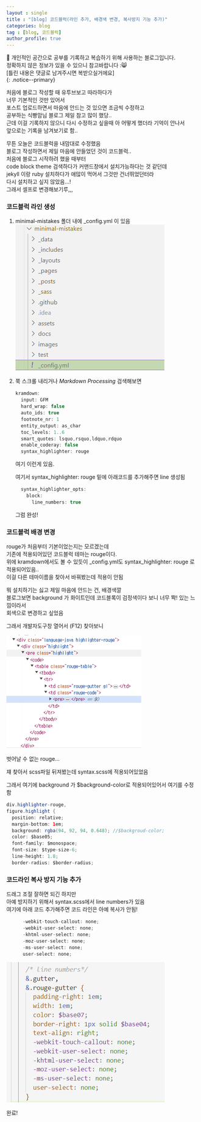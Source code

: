 ```yaml
---
layout : single
title : "[blog] 코드블럭(라인 추가, 배경색 변경, 복사방지 기능 추가)"
categories: blog
tag : [blog, 코드블럭]
author_profile: true
---
```



📌 개인적인 공간으로 공부를 기록하고 복습하기 위해 사용하는 블로그입니다. <br>
정확하지 않은 정보가 있을 수 있으니 참고바랍니다 :😸 <br>
[틀린 내용은 댓글로 남겨주시면 복받으실거에요]  
{: .notice--primary}



처음에 블로그 작성할 때 유투브보고 따라하다가<br>
너무 기본적인 것만 있어서<br>
포스트 업로드하면서 마음에 안드는 것 있으면 조금씩 수정하고<br>
공부하는 식빵맘님 블로그 제일 참고 많이 했당..<br>
근데 이걸 기록하지 않으니 다시 수정하고 싶을때 아 어떻게 했더라 기억이 안나서<br>
앞으로는 기록을 남겨보기로 함..<br>



무튼 오늘은 코드블럭을 내맘대로 수정했음<br>
블로그 작성하면서 제일 마음에 안들었던 것이 코드블럭..<br>
처음에 블로그 시작하려 했을 때부터<br>
code block theme 검색하다가 커맨드창에서 설치가능하다는 것 같던데<br>
jekyll 이랑 ruby 설치하다가 애많이 먹어서 그것만 건너뛰었던터라<br>
다시 설치하고 싶지 않았음...!<br>
그래서 셀프로 변경해보기루,,,<br>



### 코드블럭 라인 생성

1. minimal-mistakes 폴더 내에 _config.yml 이 있음<br>
   ![image-20240615103237767](../assets/images/image-20240615103237767.png)

2. 쭉 스크롤 내리거나 *Markdown Processing* 검색해보면 

   ```java
   kramdown:
     input: GFM
     hard_wrap: false
     auto_ids: true
     footnote_nr: 1
     entity_output: as_char
     toc_levels: 1..6
     smart_quotes: lsquo,rsquo,ldquo,rdquo
     enable_coderay: false
     syntax_highlighter: rouge
   ```

   여기 이런게 있음. 

   

   여기서  syntax_highlighter: rouge  밑에 아래코드를 추가해주면 line 생성됨

   ```java
     syntax_highlighter_opts:
       block:
         line_numbers: true  
   ```


   그럼 완성!



### 코드블럭 배경 변경

rouge가 처음부터 기본이었는지는 모르겠는데<br>
기존에 적용되어있던 코드블럭 테마는 rouge이다.<br>
위에 kramdown에서도 볼 수 있듯이 _config.yml도 syntax_highlighter: rouge 로 적용되어있음..<br>
이걸 다른 테마이름을 찾아서 바꿔봤는데 적용이 안됨<br>



뭐 설치하기는 싫고 제일 마음에 안드는 건, 배경색깔<br>
블로그보면 background 가 화이트인데 코드블록이 검정색이다 보니 너무 똭! 있는 느낌이라서<br>
회색으로 변경하고 싶었음<br>

그래서 개발자도구창 열어서 (F12) 찾아보니<br>

![image-20240615104301376](../assets/images/image-20240615104301376.png)

벗어날 수 없는 rouge...<br>

쟤 찾아서 scss파일 뒤져봤는데 syntax.scss에 적용되어있었음<br>

그래서 여기에 background 가  $background-color로 적용되어있어서 여기를 수정함<br>

```java
div.highlighter-rouge,
figure.highlight {
  position: relative;
  margin-bottom: 1em;
  background: rgba(94, 92, 94, 0.648); //$backgroud-color;
  color: $base05;
  font-family: $monospace;
  font-size: $type-size-6;
  line-height: 1.8;
  border-radius: $border-radius;
```



### 코드라인 복사 방지 기능 추가

드래그 조절 잘하면 되긴 하지만 <br>
아예 방지하기 위해서  syntax.scss에서 line numbers가 있음<br>
여기에 아래 코드 추가해주면 코드 라인은 아예 복사가 안됨!<br>

```java
      -webkit-touch-callout: none;
      -webkit-user-select: none;
      -khtml-user-select: none;
      -moz-user-select: none;
      -ms-user-select: none;
      user-select: none;
```

![image-20240615113919106](../assets/images/image-20240615113919106.png)

완료!